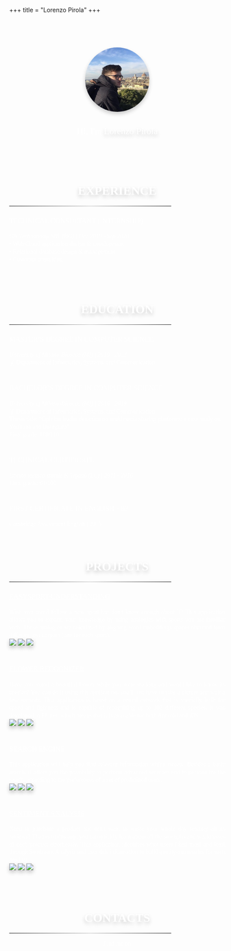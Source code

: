 +++
title = "Lorenzo Pirola"
+++
<style>
@import url('https://fonts.googleapis.com/css2?family=Source+Code+Pro:ital,wght@0,300;0,400;0,500;0,600;1,400&display=swap');
  background-color: #ddd6f3; /* fallback for old browsers */
  background-image: -webkit-linear-gradient(to right, #ddd6f3, #faaca8); /* Chrome 10-25, Safari 5.1-6 */
  background-image: linear-gradient(to right, #ddd6f3, #faaca8); /* W3C, IE 10+/ Edge, Firefox 16+, Chrome 26+, Opera 12+, Safari 7+ */
</style>

<br>
<br>
<br>
<p align="center">
  <img style="box-shadow: 0 5px 10px rgb(0 0 0 / 0.2); width: 150px; height: 150px; border-radius: 50%;" src="avatar.jpg"/>
  <h2 class="pl-3 pr-3" style="text-align: center;"><span style="font-family:Source Code Pro; font-weight:300; color:white;">Hi, I'm</span> <span style="font-family:Source Code Pro; font-weight:400; color:white; text-shadow: 0 5px 10px rgb(0 0 0 / 0.2);">Lorenzo Pirola</span></h2>
</p>
<br>
<br>
<br>


<a id="experience" style="text-decoration: none;" >
  <h1 style="text-align: center; text-shadow: 0 5px 10px rgb(0 0 0 / 0.2);">
    <span style="font-family:Source Code Pro; font-weight:600; color:white;">EXPERIENCE</span>
  </h1>
</a>

<hr width="75%" style="
border: 0;
    height: 1px;
    background-image: linear-gradient(to right, rgba(255, 255, 255, 0), rgba(255, 255, 255, 0.75), rgba(255, 255, 255, 0));">


<div class="pl-3 pr-3">
<h3><span style="font-family:Source Code Pro; font-weight:500; color:white;">TECHNICAL CONSULTANT (INTERNSHIP)</span></h3>
<span style="font-family:Source Code Pro; font-weight:300; font-style:italic; color:white;">GN Technonomy SRL (BG) | Dec 2019 - Sep 2020</span>
<br>
<div class="text-justify">
<span style="font-family:Source Code Pro; font-weight:300; color:white;"> • Web/Cloud application design & development</span><br>
<span style="font-family:Source Code Pro; font-weight:300; color:white;"> • Relational database design & management</span><br>
<span style="font-family:Source Code Pro; font-weight:300; color:white;"> • Customer consulting</span><br>
</span>
</div>
</div>
<br>
<br>
<br>


<a id="education" style="text-decoration: none; color:white;">
  <h1 style="text-align: center; text-shadow: 0 5px 10px rgb(0 0 0 / 0.2);">
    <span style="font-family:Source Code Pro; font-weight:600; color:white;">EDUCATION</span>
  </h1>
</a>

<hr width="75%" style="
border: 0;
    height: 1px;
    background-image: linear-gradient(to right, rgba(255, 255, 255, 0), rgba(255, 255, 255, 0.75), rgba(255, 255, 255, 0));">


<div class="pl-3 pr-3">
<h3><span style="font-family:Source Code Pro; font-weight:500; color:white;">MASTER’S DEGREE IN COMPUTER SCIENCE</span></h3>
<div class="text-justify">
<span style="font-family:Source Code Pro; font-weight:300; color:white; font-style:italic;">University of Milano-Bicocca (MI) | 2019 - 2022</span>
<br>
<span style="font-family:Source Code Pro; font-weight:300; color:white;">@ Department of Informatics, Systems, and Communication</span>
</div><br>

<h3><span style="font-family:Source Code Pro; font-weight:500; color:white;">BACHELOR’S DEGREE IN COMPUTER SCIENCE</span></h3>
<div class="text-justify">
<span style="font-family:Source Code Pro; font-weight:300; color:white; font-style:italic;">University of Milano-Bicocca (MI) | 2016 - 2019</span>
<br>
<span style="font-family:Source Code Pro; font-weight:300; color:white;">@ Department of Informatics, Systems, and Communication</span>
<br>
<span style="font-family:Source Code Pro; font-weight:300; color:white;">Thesis title: “Opinion leader detection on multimedia sharing platforms: a case study on YouTube and Instagram”</span>
<br>
<span style="font-family:Source Code Pro; font-weight:300; color:white;">Final grade: 108/110</span>
</div><br>

<h3><span style="font-family:Source Code Pro; font-weight:500; color:white;">TECHNICAL CERTIFICATE</span></h3>
<div class="text-justify">
<span style="font-family:Source Code Pro; font-weight:300; color:white; font-style:italic;">Istituto tecnico statale F. Viganò (LC) | 2011 - 2016</span>
<br>
<span style="font-family:Source Code Pro; font-weight:300; color:white;">Final grade: 94/100</span>
</div><br>

<h3><span style="font-family:Source Code Pro; font-weight:500; color:white;">FIRST CERTIFICATE IN ENGLISH - B2</span></h3>
<div class="text-justify">
<span style="font-family:Source Code Pro; font-weight:300; color:white;">Cambridge Assessment English | 2016</span>
</div>
<div
<br>
<br>
<br>


<a id="projects" style="text-decoration: none; color:white;">
  <h1 style="text-align: center; text-shadow: 0 5px 10px rgb(0 0 0 / 0.2);">
    <span style="font-family:Source Code Pro; font-weight:600; color:white;">PROJECTS</span>
  </h1>
</a>

<hr width="75%" style="
border: 0;
    height: 1px;
    background-image: linear-gradient(to right, rgba(255, 255, 255, 0), rgba(255, 255, 255, 0.75), rgba(255, 255, 255, 0));">

<a href="https://github.com/lpirola13/EasySport-Understanding" style=" color:white;">
  <h3><span style="text-decoration: underline; font-family:Source Code Pro; font-weight:500; color:white;">EASYSPORT-UNDERSTANDING</span></h3>
</a>
<div align="justify">
<span style="font-family:Source Code Pro; font-weight:300; color:white;">
  Wish you could follow a new sport but don't know enough about it? This application allows you to expand your knowledge by using analogies with sports you are familiar with. These analogies are calculated by aligning word embeddings spaces obtained from different text corpora (one for each sport).
</span>
</div>
<div class="row m-1 justify-content-center">
  <img class="m-1" style="box-shadow: 0 5px 10px rgb(0 0 0 / 0.2);" src="https://img.shields.io/badge/MADE%20WITH-Python-3776AB?style=for-the-badge&logo=python&logoColor=white">
  <img class="m-1" style="box-shadow: 0 5px 10px rgb(0 0 0 / 0.2);" src="https://img.shields.io/badge/MADE%20WITH-Streamlit%20-%23EE4D2A.svg?&style=for-the-badge&logo=Streamlit&logoColor=white">
  <img class="m-1" style="box-shadow: 0 5px 10px rgb(0 0 0 / 0.2);" src="https://img.shields.io/badge/MADE%20WITH-Elasticsearch%20-%2312D833.svg?&style=for-the-badge&logo=Elasticsearch&logoColor=white">
</div>
<br>



<a href="https://github.com/lpirola13/flower-recognizer-app" style="color:white;">
  <h3><span style="text-decoration: underline; font-family:Source Code Pro; font-weight:500; color:white;">FLOWER RECOGNIZER</span></h3>
</a>
<div align="justify">
<span style="font-family:Source Code Pro; font-weight:300; color:white;">
  Have you found a beautiful flower while you were walking and would like to know its species? You can do it using this application, you'll just have to take a picture and wait a few seconds. This application is based on a neural network that is specially built for speed and lightness and is capable of recognizing up to 102 different species. It was developed in Flutter, which means that it is available for both Android and iOS.
</span>
</div>
<div class="row m-1 justify-content-center">
  <img class="m-1" style="box-shadow: 0 5px 10px rgb(0 0 0 / 0.2);" src="https://img.shields.io/badge/MADE%20WITH-Flutter-3776AB?style=for-the-badge&logo=flutter&logoColor=white">
  <img class="m-1" style="box-shadow: 0 5px 10px rgb(0 0 0 / 0.2);" src="https://img.shields.io/badge/MADE%20WITH-Firebase%20-%23FF6F00.svg?&style=for-the-badge&logo=firebase&logoColor=white">
  <img class="m-1" style="box-shadow: 0 5px 10px rgb(0 0 0 / 0.2);" src="https://img.shields.io/badge/MADE%20WITH-Tensorflow-EEBF24.svg?&style=for-the-badge&logo=Tensorflow&logoColor=white">
</div>
<br>

<a href="https://github.com/lpirola13/search-engine" style=" color:white;">
  <h3><span style="text-decoration: underline; font-family:Source Code Pro; font-weight:500; color:white;">SEARCH ENGINE</span></h3>
</a>
<div align="justify">
<span style=" font-family:Source Code Pro; font-weight:300; color:white;">
  This application will help you find relevant information within tweets. Besides a basic search, it offers you the possibility to perform advanced searches and to personalize the results according to the preferences of a set of predefined users. 
</span>
</div>
<div class="row m-1 justify-content-center">
  <img class="m-1" style="box-shadow: 0 5px 10px rgb(0 0 0 / 0.2);" src="https://img.shields.io/badge/MADE%20WITH-Java-ED8B00?style=for-the-badge&logo=java&logoColor=white">
  <img class="m-1" style="box-shadow: 0 5px 10px rgb(0 0 0 / 0.2);" src="https://img.shields.io/badge/MADE%20WITH-Spring-6DB33F?style=for-the-badge&logo=spring&logoColor=white">
  <img class="m-1" style="box-shadow: 0 5px 10px rgb(0 0 0 / 0.2);" src="https://img.shields.io/badge/MADE%20WITH-Elasticsearch%20-%2312D833.svg?&style=for-the-badge&logo=Elasticsearch&logoColor=white)">
</div>
<br>

<a href="https://github.com/lpirola13/sentiment-analysis" style=" color:white;">
  <h3><span style="text-decoration: underline; font-family:Source Code Pro; font-weight:500; color:white;">SENTIMENT ANALYSIS</span></h3>
</a>
<div align="justify">
<span style="font-family:Source Code Pro; font-weight:300; color:white;">
  Need to purchase a product but don't want to waste your whole day reading all its reviews? Thanks to this app, you can quickly learn about all the strengths and weaknesses of each product effortlessly. This application identifies what users liked most and least through Sentiment Analysis and uses this information to build quality-summaries for each product.
</span>
</div>
<div class="row m-1 justify-content-center">
  <img class="m-1" style="box-shadow: 0 5px 10px rgb(0 0 0 / 0.2);" src="https://img.shields.io/badge/MADE%20WITH-Python-3776AB?style=for-the-badge&logo=python&logoColor=white">
  <img class="m-1" style="box-shadow: 0 5px 10px rgb(0 0 0 / 0.2);" src="https://img.shields.io/badge/MADE%20WITH-Dash%20-%23EE4D2A.svg?&style=for-the-badge&logo=Plotly&logoColor=white">
  <img class="m-1" style="box-shadow: 0 5px 10px rgb(0 0 0 / 0.2);" src="https://img.shields.io/badge/MADE%20WITH-Elasticsearch%20-%2312D833.svg?&style=for-the-badge&logo=Elasticsearch&logoColor=white">
</div>
<br>
<br>
<br>


<a id="contacts" style="text-decoration: none; color:white;">
  <h1 style="text-align: center; text-shadow: 0 5px 10px rgb(0 0 0 / 0.2);">
    <span style="font-family:Source Code Pro; font-weight:600; color:white;">CONTACTS</span>
  </h1>
</a>

<hr width="75%" style="
border: 0;
    height: 1px;
    background-image: linear-gradient(to right, rgba(255, 255, 255, 0), rgba(255, 255, 255, 0.75), rgba(255, 255, 255, 0));">

<div align="center">
<span style="font-family:Source Code Pro; font-weight:300; color:white;">Find me on</span>
<a href="https://github.com/lpirola13"><i class="fab fa-github" style="color:white;"></i></a>
<a href="https://www.linkedin.com/in/lorenzo-pirola-230275197"><i class="fab fa-linkedin" style="color:blue;"></i></a>
<a href="mailto:lorenzopirola@icloud.com"><i class="fas fa-envelope" style="color:red;"></i></a>
</div>
<br>

